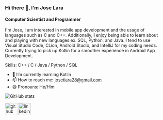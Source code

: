 ### Hi there 👋, I'm Jose Lara
#### Computer Scientist and Programmer
I'm Jose, I am interested in mobile app development and the usage of languages such as C and C++. Additionally, I enjoy being able to learn about and playing with new languages ex: SQL, Python, and Java. I tend to use Visual Studio Code, CLion, Android Studio, and IntelliJ for my coding needs. Currently trying to pick up Kotlin for a smoother experience in Android App Development.

Skills: C++ / C / Java / Python / SQL

- 🌱 I’m currently learning Kotlin  
- 📫 How to reach me: josetlara28@gmail.com 
- 😄 Pronouns: He/Him 


<!-- [![Top Langs](https://github-readme-stats.vercel.app/api/top-langs/?username=Jlara38)](https://github.com/anuraghazra/github-readme-stats) -->

![GitHub stats](https://github-readme-stats.vercel.app/api?username=Jlara38&show_icons=true)  

[<img src='https://cdn.jsdelivr.net/npm/simple-icons@3.0.1/icons/github.svg' alt='github' height='40'>](https://github.com/Jlara38)  [<img src='https://cdn.jsdelivr.net/npm/simple-icons@3.0.1/icons/linkedin.svg' alt='linkedin' height='40'>](https://www.linkedin.com/in/jose-lara-6856411b0/)  
